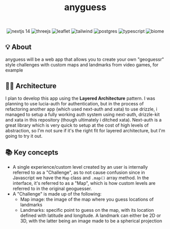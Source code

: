 <div align="center">

# anyguess

<br>

  ![nextjs 14](https://img.shields.io/badge/Next%2Ejs_14-black?logo=nextdotjs)
  ![threejs](https://img.shields.io/badge/Three%2Ejs-black?logo=threedotjs)
  ![leaflet](https://img.shields.io/badge/Leaflet-black?logo=leaflet&color=%2327591d)
  ![tailwind](https://img.shields.io/badge/Tailwind_CSS-turquoise?logo=tailwindcss&color=%230d6675)
  ![postgres](https://img.shields.io/badge/PostgreSQL-white?logo=postgresql&color=%23293247)
  ![typescript](https://img.shields.io/badge/TypeScript-blue?logo=typescript&color=%2322548c)
  ![biome](https://img.shields.io/badge/Biome-blue?logo=biome&color=%23324c6b)

</div>

## 💡 About
anyguess will be a web app that allows you to create your own "geoguessr" style challenges with custom maps and landmarks from video games, for example

## 👷‍♂️ Architecture
I plan to develop this app using the **Layered Architecture** pattern. I was planning to use lucia-auth for authentication, but in the process of refactoring another app (which used next-auth and xata) to use drizzle, i managed to setup a fully working auth system using next-auth, drizzle-kit and xata in this repository (though ultimately i ditched xata). Next-auth is a great library which is very quick to setup at the cost of high levels of abstraction, so I'm not sure if it's the right fit for layered architecture, but I'm going to try it out.

## 📚 Key concepts
- A single experience/custom level created by an user is internally referred to as a "Challenge", as to not cause confusion since in Javascript we have the `Map` class and `.map()` array method. In the interface, it's referred to as a "Map", which is how custom levels are referred to in the original geoguesser.
- A "Challenge" is made up of the following:
  - Map image: the image of the map where you guess locations of landmarks
  - Landmarks: specific point to guess on the map, with its location defined with latitude and longitude. A landmark can either be 2D or 3D, with the latter being an image made to be a spherical projection

